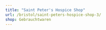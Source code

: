 ```yaml
---
title: "Saint Peter's Hospice Shop"
url: /bristol/saint-peters-hospice-shop-3/
shop: Gebrauchtwaren
---
```


